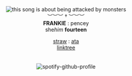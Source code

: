 <div align='center'> 
 <img src='https://files.catbox.moe/7433p1.webp' title='this song is about being attacked by monsters'

   <br>︶︶︶ † ︶︶︶<br>
<b>FRANKIE</b> : pencey<br>
   she<i>him</i>  <b>fourteen </b>

 
 <a href="https://bulletsiero.straw.page/">straw</a> : <a href="https://mychemicalromance.atabook.org/">ata</a>
<br><a href="https://linktr.ee/weezerus">linktree</a><br>
<br>
<br>
![spotify-github-profile](https://spotify-github-profile.kittinanx.com/api/view.svg?uid=31svh3j6tbamubnmzunej76fut3q&redirect=true][https://spotify-github-profile.kittinanx.com/api/view.svg?uid=31svh3j6tbamubnmzunej76fut3q&cover_image=true&theme=natemoo-re&show_offline=true&background_color=121212&interchange=false&bar_color=000000&bar_color_cover=false)


